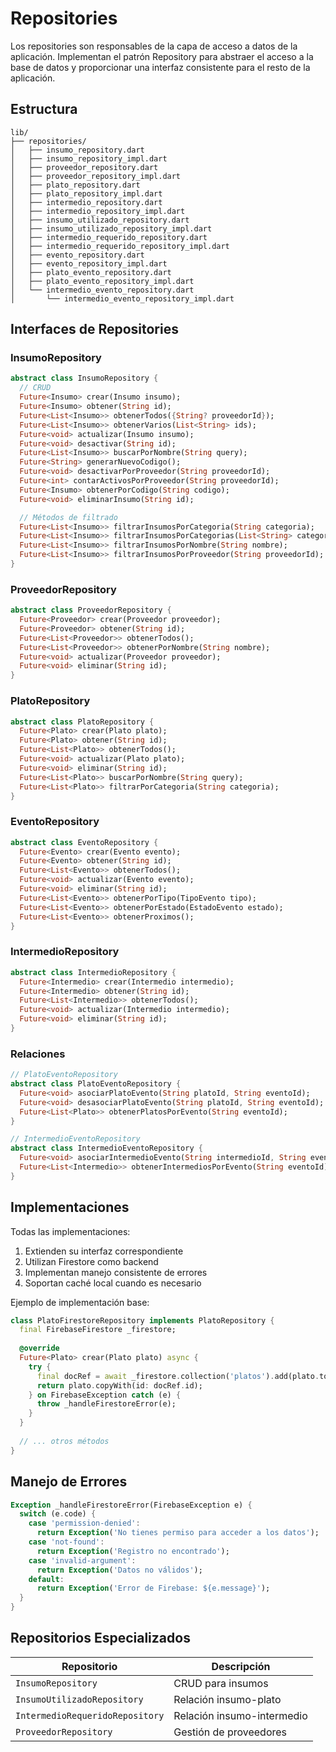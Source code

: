 # Repositories

Los repositories son responsables de la capa de acceso a datos de la aplicación. Implementan el patrón Repository para abstraer el acceso a la base de datos y proporcionar una interfaz consistente para el resto de la aplicación.

## Estructura

```
lib/
├── repositories/
│   ├── insumo_repository.dart
│   ├── insumo_repository_impl.dart
│   ├── proveedor_repository.dart
│   ├── proveedor_repository_impl.dart
│   ├── plato_repository.dart
│   ├── plato_repository_impl.dart
│   ├── intermedio_repository.dart
│   ├── intermedio_repository_impl.dart
│   ├── insumo_utilizado_repository.dart
│   ├── insumo_utilizado_repository_impl.dart
│   ├── intermedio_requerido_repository.dart
│   ├── intermedio_requerido_repository_impl.dart
│   ├── evento_repository.dart
│   ├── evento_repository_impl.dart
│   ├── plato_evento_repository.dart
│   ├── plato_evento_repository_impl.dart
│   └── intermedio_evento_repository.dart
│       └── intermedio_evento_repository_impl.dart
```

## Interfaces de Repositories

### InsumoRepository
```dart
abstract class InsumoRepository {
  // CRUD
  Future<Insumo> crear(Insumo insumo);
  Future<Insumo> obtener(String id);
  Future<List<Insumo>> obtenerTodos({String? proveedorId});
  Future<List<Insumo>> obtenerVarios(List<String> ids);
  Future<void> actualizar(Insumo insumo);
  Future<void> desactivar(String id);
  Future<List<Insumo>> buscarPorNombre(String query);
  Future<String> generarNuevoCodigo();
  Future<void> desactivarPorProveedor(String proveedorId);
  Future<int> contarActivosPorProveedor(String proveedorId);
  Future<Insumo> obtenerPorCodigo(String codigo);
  Future<void> eliminarInsumo(String id);

  // Métodos de filtrado
  Future<List<Insumo>> filtrarInsumosPorCategoria(String categoria);
  Future<List<Insumo>> filtrarInsumosPorCategorias(List<String> categorias);
  Future<List<Insumo>> filtrarInsumosPorNombre(String nombre);
  Future<List<Insumo>> filtrarInsumosPorProveedor(String proveedorId);
}
```

### ProveedorRepository
```dart
abstract class ProveedorRepository {
  Future<Proveedor> crear(Proveedor proveedor);
  Future<Proveedor> obtener(String id);
  Future<List<Proveedor>> obtenerTodos();
  Future<List<Proveedor>> obtenerPorNombre(String nombre);
  Future<void> actualizar(Proveedor proveedor);
  Future<void> eliminar(String id);
}
```

### PlatoRepository
```dart
abstract class PlatoRepository {
  Future<Plato> crear(Plato plato);
  Future<Plato> obtener(String id);
  Future<List<Plato>> obtenerTodos();
  Future<void> actualizar(Plato plato);
  Future<void> eliminar(String id);
  Future<List<Plato>> buscarPorNombre(String query);
  Future<List<Plato>> filtrarPorCategoria(String categoria);
}
```

### EventoRepository
```dart
abstract class EventoRepository {
  Future<Evento> crear(Evento evento);
  Future<Evento> obtener(String id);
  Future<List<Evento>> obtenerTodos();
  Future<void> actualizar(Evento evento);
  Future<void> eliminar(String id);
  Future<List<Evento>> obtenerPorTipo(TipoEvento tipo);
  Future<List<Evento>> obtenerPorEstado(EstadoEvento estado);
  Future<List<Evento>> obtenerProximos();
}
```

### IntermedioRepository
```dart
abstract class IntermedioRepository {
  Future<Intermedio> crear(Intermedio intermedio);
  Future<Intermedio> obtener(String id);
  Future<List<Intermedio>> obtenerTodos();
  Future<void> actualizar(Intermedio intermedio);
  Future<void> eliminar(String id);
}
```

### Relaciones
```dart
// PlatoEventoRepository
abstract class PlatoEventoRepository {
  Future<void> asociarPlatoEvento(String platoId, String eventoId);
  Future<void> desasociarPlatoEvento(String platoId, String eventoId);
  Future<List<Plato>> obtenerPlatosPorEvento(String eventoId);
}

// IntermedioEventoRepository
abstract class IntermedioEventoRepository {
  Future<void> asociarIntermedioEvento(String intermedioId, String eventoId);
  Future<List<Intermedio>> obtenerIntermediosPorEvento(String eventoId);
}
```

## Implementaciones

Todas las implementaciones:
1. Extienden su interfaz correspondiente
2. Utilizan Firestore como backend
3. Implementan manejo consistente de errores
4. Soportan caché local cuando es necesario

Ejemplo de implementación base:
```dart
class PlatoFirestoreRepository implements PlatoRepository {
  final FirebaseFirestore _firestore;
  
  @override
  Future<Plato> crear(Plato plato) async {
    try {
      final docRef = await _firestore.collection('platos').add(plato.toMap());
      return plato.copyWith(id: docRef.id);
    } on FirebaseException catch (e) {
      throw _handleFirestoreError(e);
    }
  }
  
  // ... otros métodos
}
```

## Manejo de Errores

```dart
Exception _handleFirestoreError(FirebaseException e) {
  switch (e.code) {
    case 'permission-denied':
      return Exception('No tienes permiso para acceder a los datos');
    case 'not-found':
      return Exception('Registro no encontrado');
    case 'invalid-argument':
      return Exception('Datos no válidos');
    default:
      return Exception('Error de Firebase: ${e.message}');
  }
}
```

## Repositorios Especializados

| Repositorio | Descripción |
|-------------|-------------|
| `InsumoRepository` | CRUD para insumos |
| `InsumoUtilizadoRepository` | Relación insumo-plato |
| `IntermedioRequeridoRepository` | Relación insumo-intermedio |
| `ProveedorRepository` | Gestión de proveedores |
